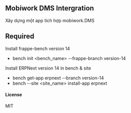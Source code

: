 ## Mobiwork DMS Intergration

Xây dựng một app tích hợp mobiwork.DMS

## Required

Install frappe-bench version 14

- bench init <bench_name> --frappe-branch version-14

Install ERPNext version 14 in bench & site

- bench get-app erpnext --branch version-14
- bench --site <site_name> install-app erpnext

#### License

MIT
